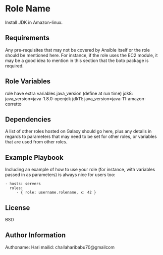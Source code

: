 Role Name
=========

Install JDK in Amazon-linux.

Requirements
------------

Any pre-requisites that may not be covered by Ansible itself or the role should be mentioned here. For instance, if the role uses the EC2 module, it may be a good idea to mention in this section that the boto package is required.

Role Variables
--------------

role have extra variables java_version (define at run time)
jdk8:  java_version=java-1.8.0-openjdk
jdk11: java_version=java-11-amazon-corretto


Dependencies
------------

A list of other roles hosted on Galaxy should go here, plus any details in regards to parameters that may need to be set for other roles, or variables that are used from other roles.

Example Playbook
----------------

Including an example of how to use your role (for instance, with variables passed in as parameters) is always nice for users too:

    - hosts: servers
      roles:
         - { role: username.rolename, x: 42 }

License
-------

BSD

Author Information
------------------

Authoname: Hari
mailid: challaharibabu70@gmailcom

